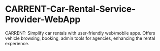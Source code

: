 # CARRENT-Car-Rental-Service-Provider-WebApp
CARRENT: Simplify car rentals with user-friendly web/mobile apps. Offers vehicle browsing, booking, admin tools for agencies, enhancing the rental experience.
